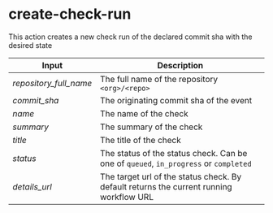 # create-check-run

This action creates a new check run of the declared commit sha with the desired state

| Input                  | Description                                                                                           |
| ---------------------- | ----------------------------------------------------------------------------------------------------- |
| *repository_full_name* | The full name of the repository `<org>/<repo>`                                                        |
| *commit_sha*           | The originating commit sha of the event                                                               |
| *name*                 | The name of the check                                                                                 |
| *summary*              | The summary of the check                                                                              |
| *title*                | The title of the check                                                                                |
| *status*               | The status of the status check. Can be one of `queued`, `in_progress` or `completed`                  |
| *details_url*          | The target url of the status check. By default returns the current running workflow URL               |




